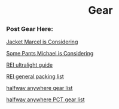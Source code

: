 <center><h1>Gear</h1></center>
<h3>Post Gear Here:</h3>
<a href = http://www.patagonia.com/product/mens-nano-air-hoody/84260.html>Jacket Marcel is Considering</a>

<a href = https://www.switchbacktravel.com/best-hiking-pants>Some Pants Michael is Considering</a>

<a href = https://www.rei.com/learn/expert-advice/ultralight-backpacking.html>REI ultralight guide</a>

<a href = https://www.rei.com/blog/travel/pacific-crest-trail-backpacking-gear-list>REI general packing list</a>

<a href = https://www.halfwayanywhere.com/gear/gear-lists/backpacking-2018-1>halfway anywhere gear list</a>

<a href = https://www.halfwayanywhere.com/trails/pacific-crest-trail/ultimate-pacific-crest-trail-packing-list/>halfway anywhere PCT gear list</a>
